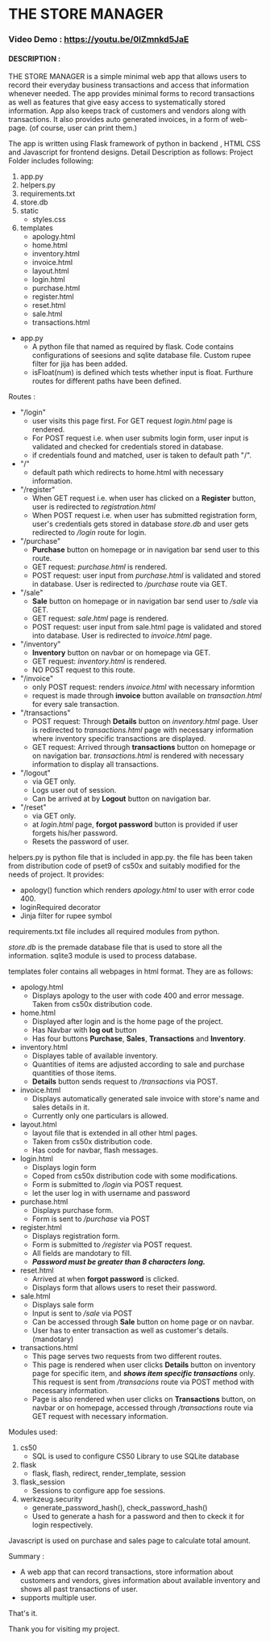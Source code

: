 # THE STORE MANAGER
### Video Demo : https://youtu.be/0lZmnkd5JaE

#### DESCRIPTION : 

THE STORE MANAGER is a simple minimal web app that allows users to record their everyday business transactions and access that information whenever needed.  The app provides minimal forms to record transactions as well as features that give easy access to systematically stored information. App also keeps track of customers and vendors along with transactions. It also provides auto generated invoices, in a form of web-page. (of course, user can print them.) 

The app is written using Flask framework of python in backend , HTML CSS and Javascript for frontend designs.
Detail Description as follows: 
Project Folder includes following:
1.	app.py 
2.	helpers.py
3.	requirements.txt
4.	store.db
5.	static
	- styles.css
6.	templates
	- apology.html
	- home.html
	- inventory.html
	- invoice.html
	- layout.html
	- login.html
	- purchase.html
	- register.html
	- reset.html
	- sale.html
	- transactions.html

- app.py
  - A python file that named as required by flask. Code contains configurations of seesions and sqlite database file. Custom rupee filter for jija has been added.
  - isFloat(num) is defined which tests whether input is float. Furthure routes for different paths have been defined.

Routes :
- "/login"
    - user visits this page first. For GET request *login.html* page is rendered. 
    - For POST request i.e. when user submits login form, user input is validated and checked for      credentials stored in database. 
    - if credentials found and matched, user is taken to default path "/".
- "/"
    - default path which redirects to home.html with necessary information.
- "/register"
    - When GET request i.e. when user has clicked on a **Register** button, user is redirected to *registration.html*
    - When POST request i.e. when user has submitted registration form, user's credentials gets stored in database *store.db* and user gets redirected to */login* route for login.
- "/purchase"
    - **Purchase** button on homepage or in navigation bar send user to this route.
    - GET request: *purchase.html* is rendered.
    - POST request: user input from *purchase.html* is validated and stored in database. User is redirected to */purchase* route via GET.
- "/sale"
    - **Sale** button on homepage or in navigation bar send user to */sale* via GET.
    - GET request: *sale.html* page is rendered.
    - POST request: user input from sale.html page is validated and stored into database. User is redirected to *invoice.html* page.
- "/inventory"
    - **Inventory** button on navbar or on homepage via GET. 
    - GET request: *inventory.html* is rendered.
    - NO POST request to this route.
- "/invoice"
    - only POST request: renders *invoice.html* with necessary informtion
    - request is made through **invoice** button available on *transaction.html* for every sale transaction.
- "/transactions"
    - POST request: Through **Details** button on *inventory.html* page. User is redirected to *transactions.html* page with necessary information where inventory specific transactions are displayed.
    - GET request: Arrived through **transactions** button on homepage or on navigation bar. *transactions.html* is rendered with necessary information to display all transactions.
- "/logout"
    - via GET only. 
    - Logs user out of session.
    - Can be arrived at by **Logout** button on navigation bar.
- "/reset"
    - via GET only. 
    - at *login.html* page, **forgot password** button is provided if user forgets his/her password.
    - Resets the password of user.

helpers.py is python file that is included in app.py. the file has been taken from distribution code of pset9 of cs50x and suitably modified for the needs of project.
It provides:
- apology() function which renders *apology.html* to user with error code 400.
- loginRequired decorator
- Jinja filter for rupee symbol

requirements.txt file includes all required modules from python.

*store.db* is the premade database file that is used to store all the information. sqlite3 module is used to process database.

templates foler contains all webpages in html format. They are as follows:
- apology.html
  - Displays apology to the user with code 400 and error message. Taken from cs50x distribution code.
- home.html
  - Displayed after login and is the home page of the project. 
  - Has Navbar with **log out** button 
  - Has four buttons **Purchase**, **Sales**, **Transactions** and **Inventory**.
- inventory.html
  - Displayes table of available inventory.
  - Quantities of items are adjusted according to sale and purchase quantities of those items.
  - **Details** button sends request to */transactions* via POST.
- invoice.html
  - Displays automatically generated sale invoice with store's name and sales details in it.
  - Currently only one particulars is allowed.
- layout.html
  - layout file that is extended in all other html pages.
  - Taken from cs50x distribution code.
  - Has code for navbar, flash messages.
- login.html
  - Displays login form
  - Coped from cs50x distribution code with some modifications.
  - Form is submitted to */login* via POST request.
  - let the user log in with username and password
- purchase.html
  - Displays purchase form. 
  - Form is sent to */purchase* via POST
- register.html
  - Displays registration form.
  - Form is submitted to */register* via POST request.
  - All fields are mandotary to fill. 
  - ***Password must be greater than 8 characters long.***
- reset.html
  - Arrived at when **forgot password** is clicked.
  - Displays form that allows users to reset their password.
- sale.html
  - Displays sale form
  - Input is sent to */sale* via POST
  - Can be accessed through **Sale** button on home page or on navbar.
  - User has to enter transaction as well as customer's details. (mandotary)
- transactions.html
  - This page serves two requests from two different routes.
  - This page is rendered when user clicks **Details** button on inventory page for specific item, and ***shows item specific transactions*** only. This request is sent from */transacions* route via POST method with necessary information. 
  - Page is also rendered when user clicks on **Transactions** button, on navbar or on homepage, accessed through */transactions* route via GET request with necessary information.

Modules used:
1. cs50
   - SQL is used to configure CS50 Library to use
   SQLite database
2. flask
   - flask, flash, redirect, render_template, session 
3. flask_session
   - Sessions to configure app foe sessions.
4. werkzeug.security
   - generate_password_hash(), check_password_hash()
   - Used to generate a hash for a password and then to ckeck it for login respectively.

Javascript is used on purchase and sales page to calculate total amount.

Summary :
- A web app that can record transactions, store information about customers and vendors, gives information about available inventory and shows all past transactions of user.
- supports multiple user.

That's it.

Thank you for visiting my project.









